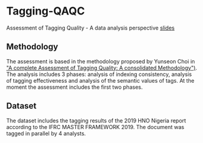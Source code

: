 # Tagging-QAQC
Assessment of Tagging Quality - A data analysis perspective
[slides](https://drive.google.com/file/d/14sz6dsHr3mm8Fj2W4ZRkA7jJbs_c-g-d/view?usp=sharing)

## Methodology
The assessment is based in the methodology proposed by Yunseon Choi in ["A complete Assessment of Tagging Quality: A consolidated Methodology")](https://onlinelibrary.wiley.com/doi/abs/10.1002/asi.23198). The analysis includes 3 phases: analysis of indexing consistency, analysis of tagging effectiveness and analysis of the semantic values of tags. At the moment the assessment includes the first two phases.

## Dataset
The dataset includes the tagging results of the 2019 HNO Nigeria report according to the IFRC MASTER FRAMEWORK 2019. The document was tagged in parallel by 4 analysts.

